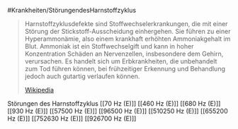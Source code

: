 #Krankheiten/StörungendesHarnstoffzyklus

> Harnstoffzyklusdefekte sind Stoffwechselerkrankungen, die mit einer Störung der Stickstoff-Ausscheidung einhergehen. Sie führen zu einer Hyperammonämie, also einem krankhaft erhöhten Ammoniakgehalt im Blut. Ammoniak ist ein Stoffwechselgift und kann in hoher Konzentration Schäden an Nervenzellen, insbesondere dem Gehirn, verursachen. Es handelt sich um Erbkrankheiten, die unbehandelt zum Tod führen können, bei frühzeitiger Erkennung und Behandlung jedoch auch gutartig verlaufen können.
>
> [Wikipedia](https://de.wikipedia.org/wiki/Harnstoffzyklusdefekt)

Störungen des Harnstoffzyklus
[[70 Hz (E)]]
[[460 Hz (E)]]
[[680 Hz (E)]]
[[930 Hz (E)]]
[[57500 Hz (E)]]
[[96500 Hz (E)]]
[[510250 Hz (E)]]
[[655200 Hz (E)]]
[[752630 Hz (E)]]
[[926700 Hz (E)]]